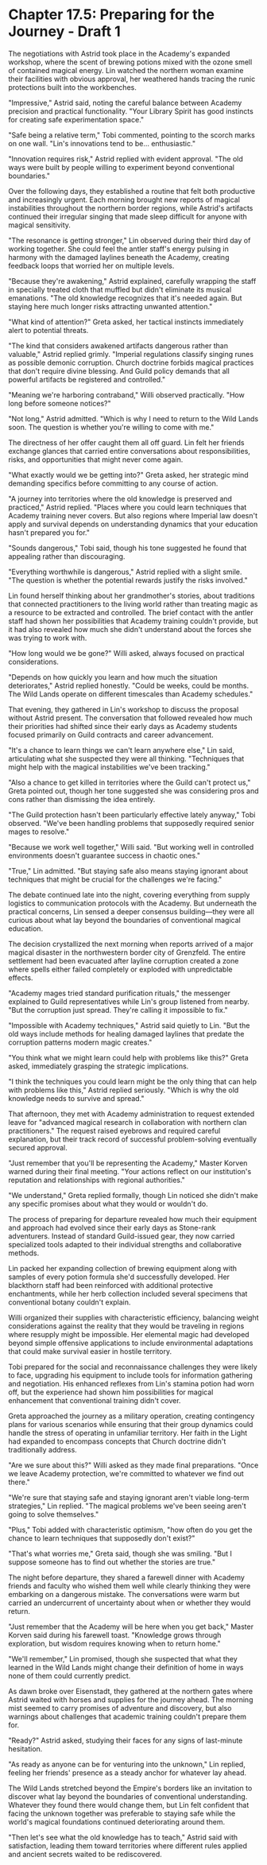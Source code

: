 # Chapter 17.5: Preparing for the Journey - Draft 1

The negotiations with Astrid took place in the Academy's expanded workshop, where the scent of brewing potions mixed with the ozone smell of contained magical energy. Lin watched the northern woman examine their facilities with obvious approval, her weathered hands tracing the runic protections built into the workbenches.

"Impressive," Astrid said, noting the careful balance between Academy precision and practical functionality. "Your Library Spirit has good instincts for creating safe experimentation space."

"Safe being a relative term," Tobi commented, pointing to the scorch marks on one wall. "Lin's innovations tend to be... enthusiastic."

"Innovation requires risk," Astrid replied with evident approval. "The old ways were built by people willing to experiment beyond conventional boundaries."

Over the following days, they established a routine that felt both productive and increasingly urgent. Each morning brought new reports of magical instabilities throughout the northern border regions, while Astrid's artifacts continued their irregular singing that made sleep difficult for anyone with magical sensitivity.

"The resonance is getting stronger," Lin observed during their third day of working together. She could feel the antler staff's energy pulsing in harmony with the damaged laylines beneath the Academy, creating feedback loops that worried her on multiple levels.

"Because they're awakening," Astrid explained, carefully wrapping the staff in specially treated cloth that muffled but didn't eliminate its musical emanations. "The old knowledge recognizes that it's needed again. But staying here much longer risks attracting unwanted attention."

"What kind of attention?" Greta asked, her tactical instincts immediately alert to potential threats.

"The kind that considers awakened artifacts dangerous rather than valuable," Astrid replied grimly. "Imperial regulations classify singing runes as possible demonic corruption. Church doctrine forbids magical practices that don't require divine blessing. And Guild policy demands that all powerful artifacts be registered and controlled."

"Meaning we're harboring contraband," Willi observed practically. "How long before someone notices?"

"Not long," Astrid admitted. "Which is why I need to return to the Wild Lands soon. The question is whether you're willing to come with me."

The directness of her offer caught them all off guard. Lin felt her friends exchange glances that carried entire conversations about responsibilities, risks, and opportunities that might never come again.

"What exactly would we be getting into?" Greta asked, her strategic mind demanding specifics before committing to any course of action.

"A journey into territories where the old knowledge is preserved and practiced," Astrid replied. "Places where you could learn techniques that Academy training never covers. But also regions where Imperial law doesn't apply and survival depends on understanding dynamics that your education hasn't prepared you for."

"Sounds dangerous," Tobi said, though his tone suggested he found that appealing rather than discouraging.

"Everything worthwhile is dangerous," Astrid replied with a slight smile. "The question is whether the potential rewards justify the risks involved."

Lin found herself thinking about her grandmother's stories, about traditions that connected practitioners to the living world rather than treating magic as a resource to be extracted and controlled. The brief contact with the antler staff had shown her possibilities that Academy training couldn't provide, but it had also revealed how much she didn't understand about the forces she was trying to work with.

"How long would we be gone?" Willi asked, always focused on practical considerations.

"Depends on how quickly you learn and how much the situation deteriorates," Astrid replied honestly. "Could be weeks, could be months. The Wild Lands operate on different timescales than Academy schedules."

That evening, they gathered in Lin's workshop to discuss the proposal without Astrid present. The conversation that followed revealed how much their priorities had shifted since their early days as Academy students focused primarily on Guild contracts and career advancement.

"It's a chance to learn things we can't learn anywhere else," Lin said, articulating what she suspected they were all thinking. "Techniques that might help with the magical instabilities we've been tracking."

"Also a chance to get killed in territories where the Guild can't protect us," Greta pointed out, though her tone suggested she was considering pros and cons rather than dismissing the idea entirely.

"The Guild protection hasn't been particularly effective lately anyway," Tobi observed. "We've been handling problems that supposedly required senior mages to resolve."

"Because we work well together," Willi said. "But working well in controlled environments doesn't guarantee success in chaotic ones."

"True," Lin admitted. "But staying safe also means staying ignorant about techniques that might be crucial for the challenges we're facing."

The debate continued late into the night, covering everything from supply logistics to communication protocols with the Academy. But underneath the practical concerns, Lin sensed a deeper consensus building—they were all curious about what lay beyond the boundaries of conventional magical education.

The decision crystallized the next morning when reports arrived of a major magical disaster in the northwestern border city of Grenzfeld. The entire settlement had been evacuated after layline corruption created a zone where spells either failed completely or exploded with unpredictable effects.

"Academy mages tried standard purification rituals," the messenger explained to Guild representatives while Lin's group listened from nearby. "But the corruption just spread. They're calling it impossible to fix."

"Impossible with Academy techniques," Astrid said quietly to Lin. "But the old ways include methods for healing damaged laylines that predate the corruption patterns modern magic creates."

"You think what we might learn could help with problems like this?" Greta asked, immediately grasping the strategic implications.

"I think the techniques you could learn might be the only thing that can help with problems like this," Astrid replied seriously. "Which is why the old knowledge needs to survive and spread."

That afternoon, they met with Academy administration to request extended leave for "advanced magical research in collaboration with northern clan practitioners." The request raised eyebrows and required careful explanation, but their track record of successful problem-solving eventually secured approval.

"Just remember that you'll be representing the Academy," Master Korven warned during their final meeting. "Your actions reflect on our institution's reputation and relationships with regional authorities."

"We understand," Greta replied formally, though Lin noticed she didn't make any specific promises about what they would or wouldn't do.

The process of preparing for departure revealed how much their equipment and approach had evolved since their early days as Stone-rank adventurers. Instead of standard Guild-issued gear, they now carried specialized tools adapted to their individual strengths and collaborative methods.

Lin packed her expanding collection of brewing equipment along with samples of every potion formula she'd successfully developed. Her blackthorn staff had been reinforced with additional protective enchantments, while her herb collection included several specimens that conventional botany couldn't explain.

Willi organized their supplies with characteristic efficiency, balancing weight considerations against the reality that they would be traveling in regions where resupply might be impossible. Her elemental magic had developed beyond simple offensive applications to include environmental adaptations that could make survival easier in hostile territory.

Tobi prepared for the social and reconnaissance challenges they were likely to face, upgrading his equipment to include tools for information gathering and negotiation. His enhanced reflexes from Lin's stamina potion had worn off, but the experience had shown him possibilities for magical enhancement that conventional training didn't cover.

Greta approached the journey as a military operation, creating contingency plans for various scenarios while ensuring that their group dynamics could handle the stress of operating in unfamiliar territory. Her faith in the Light had expanded to encompass concepts that Church doctrine didn't traditionally address.

"Are we sure about this?" Willi asked as they made final preparations. "Once we leave Academy protection, we're committed to whatever we find out there."

"We're sure that staying safe and staying ignorant aren't viable long-term strategies," Lin replied. "The magical problems we've been seeing aren't going to solve themselves."

"Plus," Tobi added with characteristic optimism, "how often do you get the chance to learn techniques that supposedly don't exist?"

"That's what worries me," Greta said, though she was smiling. "But I suppose someone has to find out whether the stories are true."

The night before departure, they shared a farewell dinner with Academy friends and faculty who wished them well while clearly thinking they were embarking on a dangerous mistake. The conversations were warm but carried an undercurrent of uncertainty about when or whether they would return.

"Just remember that the Academy will be here when you get back," Master Korven said during his farewell toast. "Knowledge grows through exploration, but wisdom requires knowing when to return home."

"We'll remember," Lin promised, though she suspected that what they learned in the Wild Lands might change their definition of home in ways none of them could currently predict.

As dawn broke over Eisenstadt, they gathered at the northern gates where Astrid waited with horses and supplies for the journey ahead. The morning mist seemed to carry promises of adventure and discovery, but also warnings about challenges that academic training couldn't prepare them for.

"Ready?" Astrid asked, studying their faces for any signs of last-minute hesitation.

"As ready as anyone can be for venturing into the unknown," Lin replied, feeling her friends' presence as a steady anchor for whatever lay ahead.

The Wild Lands stretched beyond the Empire's borders like an invitation to discover what lay beyond the boundaries of conventional understanding. Whatever they found there would change them, but Lin felt confident that facing the unknown together was preferable to staying safe while the world's magical foundations continued deteriorating around them.

"Then let's see what the old knowledge has to teach," Astrid said with satisfaction, leading them toward territories where different rules applied and ancient secrets waited to be rediscovered.
